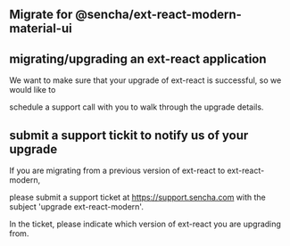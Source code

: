 ## Migrate for @sencha/ext-react-modern-material-ui

## migrating/upgrading an ext-react application

We want to make sure that your upgrade of ext-react is successful, so we would like to

schedule a support call with you to walk through the upgrade details.

## submit a support tickit to notify us of your upgrade

If you are migrating from a previous version of ext-react to ext-react-modern,

please submit a support ticket at https://support.sencha.com with the subject 'upgrade ext-react-modern'.

In the ticket, please indicate which version of ext-react you are upgrading from.
